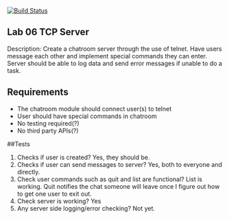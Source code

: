 [![Build Status](https://travis-ci.com/pdkim/06-tcp-server.svg?branch=pk06)](https://travis-ci.com/pdkim/06-tcp-server)

## Lab 06 TCP Server
Description: Create a chatroom server through the use of telnet.  Have users message each other and implement special commands they can enter.  Server should be able to log data and send error messages if unable to do a task.

## Requirements
- The chatroom module should connect user(s) to telnet
- User should have special commands in chatroom
- No testing required(?)
- No third party APIs(?)

##Tests
1. Checks if user is created?
Yes, they should be.
2. Checks if user can send messages to server?
Yes, both to everyone and directly.
3. Check user commands such as quit and list are functional?
List is working.
Quit notifies the chat someone will leave once I figure out how to get one user to exit out.
4. Check server is working?
Yes
5.  Any server side logging/error checking?
Not yet.